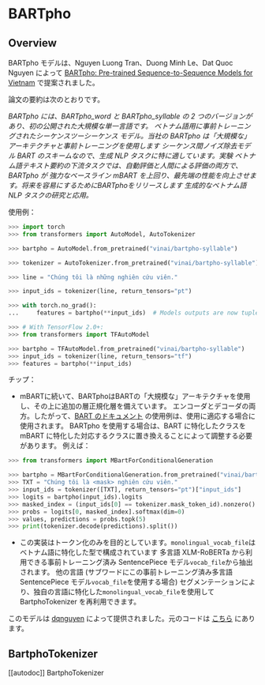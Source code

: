 <!--Copyright 2021 The HuggingFace Team. All rights reserved.

Licensed under the Apache License, Version 2.0 (the "License"); you may not use this file except in compliance with
the License. You may obtain a copy of the License at

http://www.apache.org/licenses/LICENSE-2.0

Unless required by applicable law or agreed to in writing, software distributed under the License is distributed on
an "AS IS" BASIS, WITHOUT WARRANTIES OR CONDITIONS OF ANY KIND, either express or implied. See the License for the
specific language governing permissions and limitations under the License.

⚠️ Note that this file is in Markdown but contain specific syntax for our doc-builder (similar to MDX) that may not be
rendered properly in your Markdown viewer.

-->

# BARTpho

## Overview

BARTpho モデルは、Nguyen Luong Tran、Duong Minh Le、Dat Quoc Nguyen によって [BARTpho: Pre-trained Sequence-to-Sequence Models for Vietnam](https://arxiv.org/abs/2109.09701) で提案されました。

論文の要約は次のとおりです。

*BARTpho には、BARTpho_word と BARTpho_syllable の 2 つのバージョンがあり、初の公開された大規模な単一言語です。
ベトナム語用に事前トレーニングされたシーケンスツーシーケンス モデル。当社の BARTpho は「大規模な」アーキテクチャと事前トレーニングを使用します
シーケンス間ノイズ除去モデル BART のスキームなので、生成 NLP タスクに特に適しています。実験
ベトナム語テキスト要約の下流タスクでは、自動評価と人間による評価の両方で、BARTpho が
強力なベースライン mBART を上回り、最先端の性能を向上させます。将来を容易にするためにBARTphoをリリースします
生成的なベトナム語 NLP タスクの研究と応用。*

使用例：

```python
>>> import torch
>>> from transformers import AutoModel, AutoTokenizer

>>> bartpho = AutoModel.from_pretrained("vinai/bartpho-syllable")

>>> tokenizer = AutoTokenizer.from_pretrained("vinai/bartpho-syllable")

>>> line = "Chúng tôi là những nghiên cứu viên."

>>> input_ids = tokenizer(line, return_tensors="pt")

>>> with torch.no_grad():
...     features = bartpho(**input_ids)  # Models outputs are now tuples

>>> # With TensorFlow 2.0+:
>>> from transformers import TFAutoModel

>>> bartpho = TFAutoModel.from_pretrained("vinai/bartpho-syllable")
>>> input_ids = tokenizer(line, return_tensors="tf")
>>> features = bartpho(**input_ids)
```

チップ：

- mBARTに続いて、BARTphoはBARTの「大規模な」アーキテクチャを使用し、その上に追加の層正規化層を備えています。
  エンコーダとデコーダの両方。したがって、[BART のドキュメント](bart) の使用例は、使用に適応する場合に使用されます。
  BARTpho を使用する場合は、BART に特化したクラスを mBART に特化した対応するクラスに置き換えることによって調整する必要があります。
  例えば：

```python
>>> from transformers import MBartForConditionalGeneration

>>> bartpho = MBartForConditionalGeneration.from_pretrained("vinai/bartpho-syllable")
>>> TXT = "Chúng tôi là <mask> nghiên cứu viên."
>>> input_ids = tokenizer([TXT], return_tensors="pt")["input_ids"]
>>> logits = bartpho(input_ids).logits
>>> masked_index = (input_ids[0] == tokenizer.mask_token_id).nonzero().item()
>>> probs = logits[0, masked_index].softmax(dim=0)
>>> values, predictions = probs.topk(5)
>>> print(tokenizer.decode(predictions).split())
```

- この実装はトークン化のみを目的としています。`monolingual_vocab_file`はベトナム語に特化した型で構成されています
  多言語 XLM-RoBERTa から利用できる事前トレーニング済み SentencePiece モデル`vocab_file`から抽出されます。
  他の言語 (サブワードにこの事前トレーニング済み多言語 SentencePiece モデル`vocab_file`を使用する場合)
  セグメンテーションにより、独自の言語に特化した`monolingual_vocab_file`を使用して BartphoTokenizer を再利用できます。

このモデルは [dqnguyen](https://huggingface.co/dqnguyen) によって提供されました。元のコードは [こちら](https://github.com/VinAIResearch/BARTpho) にあります。

## BartphoTokenizer

[[autodoc]] BartphoTokenizer
